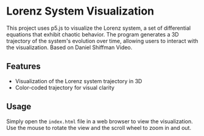 # Lorenz System Visualization

This project uses p5.js to visualize the Lorenz system, a set of differential equations that exhibit chaotic behavior. The program generates a 3D trajectory of the system's evolution over time, allowing users to interact with the visualization. Based on Daniel Shiffman Video.

## Features
- Visualization of the Lorenz system trajectory in 3D
- Color-coded trajectory for visual clarity

## Usage
Simply open the `index.html` file in a web browser to view the visualization. Use the mouse to rotate the view and the scroll wheel to zoom in and out.
